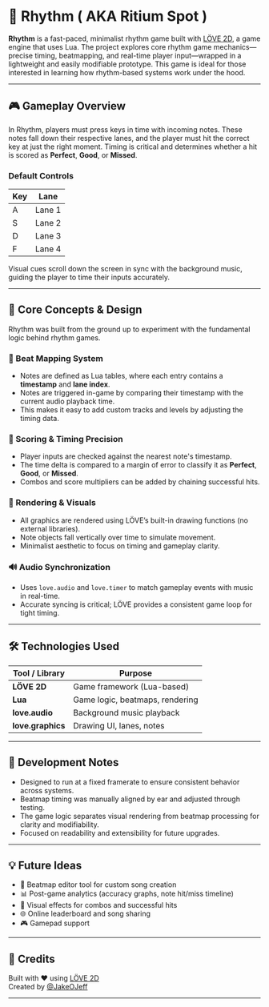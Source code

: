 # 🎵 Rhythm ( AKA Ritium Spot )

**Rhythm** is a fast-paced, minimalist rhythm game built with [LÖVE 2D](https://love2d.org/), a game engine that uses Lua. The project explores core rhythm game mechanics—precise timing, beatmapping, and real-time player input—wrapped in a lightweight and easily modifiable prototype. This game is ideal for those interested in learning how rhythm-based systems work under the hood.

---

## 🎮 Gameplay Overview

In Rhythm, players must press keys in time with incoming notes. These notes fall down their respective lanes, and the player must hit the correct key at just the right moment. Timing is critical and determines whether a hit is scored as **Perfect**, **Good**, or **Missed**.

### Default Controls

| Key | Lane |
|-----|------|
| A   | Lane 1 |
| S   | Lane 2 |
| D   | Lane 3 |
| F   | Lane 4 |

Visual cues scroll down the screen in sync with the background music, guiding the player to time their inputs accurately.

---

## 🧠 Core Concepts & Design

Rhythm was built from the ground up to experiment with the fundamental logic behind rhythm games.

### 🔁 Beat Mapping System

- Notes are defined as Lua tables, where each entry contains a **timestamp** and **lane index**.
- Notes are triggered in-game by comparing their timestamp with the current audio playback time.
- This makes it easy to add custom tracks and levels by adjusting the timing data.

### 🧮 Scoring & Timing Precision

- Player inputs are checked against the nearest note's timestamp.
- The time delta is compared to a margin of error to classify it as **Perfect**, **Good**, or **Missed**.
- Combos and score multipliers can be added by chaining successful hits.

### 🎨 Rendering & Visuals

- All graphics are rendered using LÖVE’s built-in drawing functions (no external libraries).
- Note objects fall vertically over time to simulate movement.
- Minimalist aesthetic to focus on timing and gameplay clarity.

### 🔊 Audio Synchronization

- Uses `love.audio` and `love.timer` to match gameplay events with music in real-time.
- Accurate syncing is critical; LÖVE provides a consistent game loop for tight timing.

---

## 🛠️ Technologies Used

| Tool / Library | Purpose |
|----------------|---------|
| **LÖVE 2D**     | Game framework (Lua-based) |
| **Lua**         | Game logic, beatmaps, rendering |
| **love.audio**  | Background music playback |
| **love.graphics** | Drawing UI, lanes, notes |

---

## 🧪 Development Notes

- Designed to run at a fixed framerate to ensure consistent behavior across systems.
- Beatmap timing was manually aligned by ear and adjusted through testing.
- The game logic separates visual rendering from beatmap processing for clarity and modifiability.
- Focused on readability and extensibility for future upgrades.

---

## 💡 Future Ideas

- 🎼 Beatmap editor tool for custom song creation
- 📊 Post-game analytics (accuracy graphs, note hit/miss timeline)
- 🌈 Visual effects for combos and successful hits
- 🌐 Online leaderboard and song sharing
- 🎮 Gamepad support

---

## 🙌 Credits

Built with ❤️ using [LÖVE 2D](https://love2d.org/)  
Created by [@JakeOJeff](https://github.com/JakeOJeff)

---

